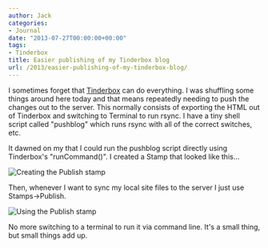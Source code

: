 ```yaml
---
author: Jack
categories:
- Journal
date: "2013-07-27T00:00:00+00:00"
tags:
- Tinderbox
title: Easier publishing of my Tinderbox blog
url: /2013/easier-publishing-of-my-tinderbox-blog/
---
```


I sometimes forget that [Tinderbox][1] can do everything. I was shuffling some things around here today and that means repeatedly needing to push the changes out to the server. This normally consists of exporting the HTML out of Tinderbox and switching to Terminal to run rsync. I have a tiny shell script called "pushblog" which runs rsync with all of the correct switches, etc. 

It dawned on my that I could run the pushblog script directly using Tinderbox's "runCommand()". I created a Stamp that looked like this&#8230;

![Creating the Publish stamp][2]

Then, whenever I want to sync my local site files to the server I just use Stamps->Publish. 

![Using the Publish stamp][3]

No more switching to a terminal to run it via command line. It's a small thing, but small things add up.

 [1]: http://www.eastgate.com/Tinderbox/
 [2]: /img/2013/pushblog-stamp.jpg
 [3]: /img/2013/using-publish-stamp.jpg